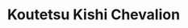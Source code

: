 --- 
title: "Koutetsu Kishi Chevalion"
publishdate: "2019-6-21T16:48:46+02:00"
src: "https://365manga.net/manga/koutetsu-kishi-chevalion"
image: "https://data.365manga.net/images/thumbnails/15983-koutetsu-kishi-chevalion.jpg"
description: "When the Fullmetal Knights Chevalion defeated the Death Universe, peace returned and the Chevalion members returned to their normal daily lives. Well, except for their leader, Retto. For some reason his suit won't come off. So he's stuck as Chevalion Red, and he has problems controlling his powers."
---